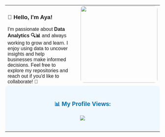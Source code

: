 <table>
  <tr style="height: 250px;"> <!-- Set fixed height for the first row -->
    <td style="text-align: left; padding-right: 20px; font-family: 'Arial', sans-serif; vertical-align: top;">
      <h3>👋 Hello, I'm Aya!</h3>
      I'm passionate about <b>Data Analytics 🔍📊</b> and always working to grow and learn.  
      I enjoy using data to uncover insights and help businesses make informed decisions.  
      Feel free to explore my repositories and reach out if you'd like to collaborate! 🚀
    </td>
    <td style="text-align: right; padding-left: 20px; vertical-align: top;">
      <img src="https://github.com/user-attachments/assets/c14c1ad8-14d0-46b7-a126-e0a80d91edd9" width="250" style="border-radius: 10px;" />
    </td>
  </tr>
  <tr>
    <td colspan="2" style="text-align: center; background-color: #f0f8ff; padding: 20px; border-radius: 10px;">
      <h3 style="color: #0077b6;">📊 My Profile Views:</h3>
      <p align="center">
        <img src="https://komarev.com/ghpvc/?username=yourusername&color=blue" />
      </p>
    </td>
  </tr>
</table>
